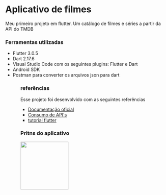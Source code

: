 # Aplicativo de filmes

Meu primeiro projeto em flutter. Um catálogo de filmes e séries a partir da API do TMDB

### Ferramentas utilizadas
<ul>
 <li> Flutter 3.0.5</li>
 <li> Dart 2.17.6</li>
 <li>Visual Studio Code com os seguintes plugins: Flutter e Dart</li>
 <li> Android SDK</li>
 <li> Postman para converter os arquivos json para dart</li>
<ul>

### referências

Esse projeto foi desenvolvido com as seguintes referências

- [Documentação oficial](https://docs.flutter.dev/)
- [Consumo de API's](https://flutter.dev/docs/get-started/install)
- [tutorial flutter](https://www.youtube.com/watch?v=1ukSR1GRtMU&list=PL4cUxeGkcC9jLYyp2Aoh6hcWuxFDX6PBJ)

### Pritns do aplicativo
<img src = "https://user-images.githubusercontent.com/49344472/189260555-643c50ff-d056-4ee7-bbe1-ee26bbf82a97.png" height="150" width="150">